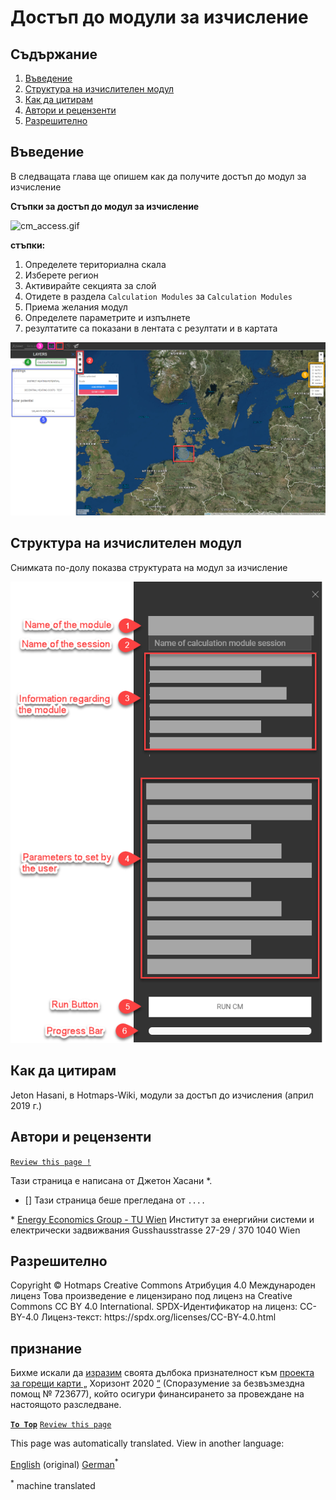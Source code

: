 <h1> <a class="anchor" id="access-to-calculation-modules" href="#access-to-calculation-modules"><i class="fa fa-link"></i></a> Достъп до модули за изчисление </h1><h2> <a class="anchor" id="table-of-contents" href="#table-of-contents"><i class="fa fa-link"></i></a> Съдържание </h2><ol><li> <a href="#introduction">Въведение</a> </li><li> <a href="#structure-of-a-calculation-module">Структура на изчислителен модул</a> </li><li> <a href="#how-to-cite">Как да цитирам</a> </li><li> <a href="#authors-and-reviewers">Автори и рецензенти</a> </li><li> <a href="#license">Разрешително</a> </li></ol><h2> <a class="anchor" id="introduction" href="#introduction"><i class="fa fa-link"></i></a> Въведение </h2><p> В следващата глава ще опишем как да получите достъп до модул за изчисление </p><p> <strong>Стъпки за достъп до модул за изчисление</strong> </p><p><img alt="cm_access.gif" src="images/general_tool_functionalities_and_structure/calculation_module_access.gif"/></p><p> <strong>стъпки:</strong> </p><ol><li> Определете териториална скала </li><li> Изберете регион </li><li> Активирайте секцията за слой </li><li> Отидете в раздела <code>Calculation Modules</code> за <code>Calculation Modules</code> </li><li> Приема желания модул </li><li> Определете параметрите и изпълнете </li><li> резултатите са показани в лентата с резултати и в картата </li></ol><p><img alt="cm_access.png" src="images/general_tool_functionalities_and_structure/calculation_module_access.png"/></p><h2> <a class="anchor" id="structure-of-a-calculation-module" href="#structure-of-a-calculation-module"><i class="fa fa-link"></i></a> Структура на изчислителен модул </h2><p> Снимката по-долу показва структурата на модул за изчисление </p><p><img alt="cm_structure_png" src="images/general_tool_functionalities_and_structure/calculation_module_structure.png"/></p><h2> <a class="anchor" id="how-to-cite" href="#how-to-cite"><i class="fa fa-link"></i></a> Как да цитирам </h2><p> Jeton Hasani, в Hotmaps-Wiki, модули за достъп до изчисления (април 2019 г.) </p><h2> <a class="anchor" id="authors-and-reviewers" href="#authors-and-reviewers"><i class="fa fa-link"></i></a> Автори и рецензенти </h2><p> <code><a href="CM-Access/_edit">Review this page !</a></code> </p> <p> Тази страница е написана от Джетон Хасани *. </p><ul><li> [] Тази страница беше прегледана от <code>....</code> </li></ul><p> * <a href="https://eeg.tuwien.ac.at/">Energy Economics Group - TU Wien</a> Институт за енергийни системи и електрически задвижвания Gusshausstrasse 27-29 / 370 1040 Wien </p><h2> <a class="anchor" id="license" href="#license"><i class="fa fa-link"></i></a> Разрешително </h2><p> Copyright © Hotmaps Creative Commons Атрибуция 4.0 Международен лиценз Това произведение е лицензирано под лиценз на Creative Commons CC BY 4.0 International. SPDX-Идентификатор на лиценз: CC-BY-4.0 Лиценз-текст: https://spdx.org/licenses/CC-BY-4.0.html </p><h2> <a class="anchor" id="acknowledgement" href="#acknowledgement"><i class="fa fa-link"></i></a> признание </h2><p> Бихме искали да <a href="https://www.hotmaps-project.eu">изразим</a> своята дълбока признателност към <a href="https://www.hotmaps-project.eu">проекта за горещи карти „</a> Хоризонт 2020 <a href="https://www.hotmaps-project.eu">“</a> (Споразумение за безвъзмездна помощ № 723677), който осигури финансирането за провеждане на настоящото разследване. </p><p> <a href="#table-of-contents"><strong><code>To Top</code></strong></a> <code><a href="CM-Access/_edit/#Authors-and-reviewers">Review this page</a></code> </p>
<!--- THIS IS A SUPER UNIQUE IDENTIFIER -->

This page was automatically translated. View in another language:

[English](../en/Access-to-calculation-modules) (original) [German](../de/Access-to-calculation-modules)<sup>\*</sup>  

<sup>\*</sup> machine translated
